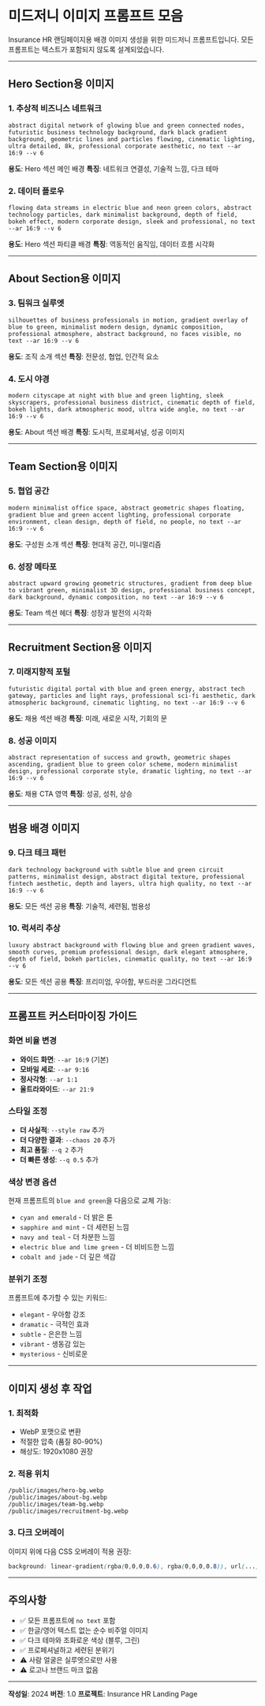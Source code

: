# 미드저니 이미지 프롬프트 모음

Insurance HR 랜딩페이지용 배경 이미지 생성을 위한 미드저니 프롬프트입니다.
모든 프롬프트는 텍스트가 포함되지 않도록 설계되었습니다.

---

## Hero Section용 이미지

### 1. 추상적 비즈니스 네트워크
```
abstract digital network of glowing blue and green connected nodes, futuristic business technology background, dark black gradient background, geometric lines and particles flowing, cinematic lighting, ultra detailed, 8k, professional corporate aesthetic, no text --ar 16:9 --v 6
```

**용도**: Hero 섹션 메인 배경
**특징**: 네트워크 연결성, 기술적 느낌, 다크 테마


### 2. 데이터 플로우
```
flowing data streams in electric blue and neon green colors, abstract technology particles, dark minimalist background, depth of field, bokeh effect, modern corporate design, sleek and professional, no text --ar 16:9 --v 6
```

**용도**: Hero 섹션 파티클 배경
**특징**: 역동적인 움직임, 데이터 흐름 시각화

---

## About Section용 이미지

### 3. 팀워크 실루엣
```
silhouettes of business professionals in motion, gradient overlay of blue to green, minimalist modern design, dynamic composition, professional atmosphere, abstract background, no faces visible, no text --ar 16:9 --v 6
```

**용도**: 조직 소개 섹션
**특징**: 전문성, 협업, 인간적 요소


### 4. 도시 야경
```
modern cityscape at night with blue and green lighting, sleek skyscrapers, professional business district, cinematic depth of field, bokeh lights, dark atmospheric mood, ultra wide angle, no text --ar 16:9 --v 6
```

**용도**: About 섹션 배경
**특징**: 도시적, 프로페셔널, 성공 이미지

---

## Team Section용 이미지

### 5. 협업 공간
```
modern minimalist office space, abstract geometric shapes floating, gradient blue and green accent lighting, professional corporate environment, clean design, depth of field, no people, no text --ar 16:9 --v 6
```

**용도**: 구성원 소개 섹션
**특징**: 현대적 공간, 미니멀리즘


### 6. 성장 메타포
```
abstract upward growing geometric structures, gradient from deep blue to vibrant green, minimalist 3D design, professional business concept, dark background, dynamic composition, no text --ar 16:9 --v 6
```

**용도**: Team 섹션 헤더
**특징**: 성장과 발전의 시각화

---

## Recruitment Section용 이미지

### 7. 미래지향적 포털
```
futuristic digital portal with blue and green energy, abstract tech gateway, particles and light rays, professional sci-fi aesthetic, dark atmospheric background, cinematic lighting, no text --ar 16:9 --v 6
```

**용도**: 채용 섹션 배경
**특징**: 미래, 새로운 시작, 기회의 문


### 8. 성공 이미지
```
abstract representation of success and growth, geometric shapes ascending, gradient blue to green color scheme, modern minimalist design, professional corporate style, dramatic lighting, no text --ar 16:9 --v 6
```

**용도**: 채용 CTA 영역
**특징**: 성공, 성취, 상승

---

## 범용 배경 이미지

### 9. 다크 테크 패턴
```
dark technology background with subtle blue and green circuit patterns, minimalist design, abstract digital texture, professional fintech aesthetic, depth and layers, ultra high quality, no text --ar 16:9 --v 6
```

**용도**: 모든 섹션 공용
**특징**: 기술적, 세련됨, 범용성


### 10. 럭셔리 추상
```
luxury abstract background with flowing blue and green gradient waves, smooth curves, premium professional design, dark elegant atmosphere, depth of field, bokeh particles, cinematic quality, no text --ar 16:9 --v 6
```

**용도**: 모든 섹션 공용
**특징**: 프리미엄, 우아함, 부드러운 그라디언트

---

## 프롬프트 커스터마이징 가이드

### 화면 비율 변경
- **와이드 화면**: `--ar 16:9` (기본)
- **모바일 세로**: `--ar 9:16`
- **정사각형**: `--ar 1:1`
- **울트라와이드**: `--ar 21:9`

### 스타일 조정
- **더 사실적**: `--style raw` 추가
- **더 다양한 결과**: `--chaos 20` 추가
- **최고 품질**: `--q 2` 추가
- **더 빠른 생성**: `--q 0.5` 추가

### 색상 변경 옵션
현재 프롬프트의 `blue and green`을 다음으로 교체 가능:
- `cyan and emerald` - 더 밝은 톤
- `sapphire and mint` - 더 세련된 느낌
- `navy and teal` - 더 차분한 느낌
- `electric blue and lime green` - 더 비비드한 느낌
- `cobalt and jade` - 더 깊은 색감

### 분위기 조정
프롬프트에 추가할 수 있는 키워드:
- `elegant` - 우아함 강조
- `dramatic` - 극적인 효과
- `subtle` - 은은한 느낌
- `vibrant` - 생동감 있는
- `mysterious` - 신비로운

---

## 이미지 생성 후 작업

### 1. 최적화
- WebP 포맷으로 변환
- 적절한 압축 (품질 80-90%)
- 해상도: 1920x1080 권장

### 2. 적용 위치
```
/public/images/hero-bg.webp
/public/images/about-bg.webp
/public/images/team-bg.webp
/public/images/recruitment-bg.webp
```

### 3. 다크 오버레이
이미지 위에 다음 CSS 오버레이 적용 권장:
```css
background: linear-gradient(rgba(0,0,0,0.6), rgba(0,0,0,0.8)), url(...);
```

---

## 주의사항

- ✅ 모든 프롬프트에 `no text` 포함
- ✅ 한글/영어 텍스트 없는 순수 비주얼 이미지
- ✅ 다크 테마와 조화로운 색상 (블루, 그린)
- ✅ 프로페셔널하고 세련된 분위기
- ⚠️ 사람 얼굴은 실루엣으로만 사용
- ⚠️ 로고나 브랜드 마크 없음

---

**작성일**: 2024
**버전**: 1.0
**프로젝트**: Insurance HR Landing Page
